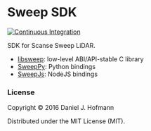 # Sweep SDK

[![Continuous Integration](https://travis-ci.org/scanse/sweep-sdk.svg?branch=master)](https://travis-ci.org/scanse/sweep-sdk)

SDK for Scanse Sweep LiDAR.

- [libsweep](libsweep/README.md): low-level ABI/API-stable C library
- [SweepPy](sweeppy/README.md): Python bindings
- [SweepJs](sweepjs/README.md): NodeJS bindings

### License

Copyright © 2016 Daniel J. Hofmann

Distributed under the MIT License (MIT).
